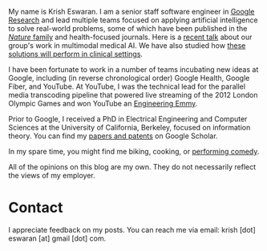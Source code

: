My name is Krish Eswaran. I am a senior staff software engineer in [Google Research](https://research.google/people/krish-eswaran/) 
and lead multiple teams focused on applying artificial intelligence to solve real-world problems, 
some of which have been published in the [_Nature_ family](https://www.nature.com/articles/s41598-021-93967-2)
and health-focused journals. Here is a [recent talk](https://www.youtube.com/watch?v=nYSOl1TEXvk) 
about our group's work in multimodal medical AI. We have also studied how [these solutions will perform 
in clinical settings](https://blog.google/technology/health/artificial-intelligence-breast-cancer-screening/).

I have been fortunate to work in a number of teams incubating new ideas at Google, including (in reverse chronological 
order) Google Health, Google Fiber, and YouTube. At YouTube, I was the technical lead for the 
parallel media transcoding pipeline that powered live streaming of the 2012 London Olympic Games and won YouTube an
[Engineering Emmy](https://www.tubefilter.com/2013/10/21/youtube-technology-and-engineering-emmy-award/).

Prior to Google, I received a PhD in Electrical Engineering and Computer Sciences at the University of California, 
Berkeley, focused on information theory. You can find my [papers and patents](https://scholar.google.com/citations?user=I5gPRf0AAAAJ&hl=en) 
on Google Scholar.

In my spare time, you might find me biking, cooking, or [performing comedy](https://www.youtube.com/watch?v=ieTduFNExQ0).

All of the opinions on this blog are my own. They do not necessarily reflect the views of my employer.

# Contact

I appreciate feedback on my posts. You can reach me via email: krish [dot] eswaran [at] gmail [dot] com.
